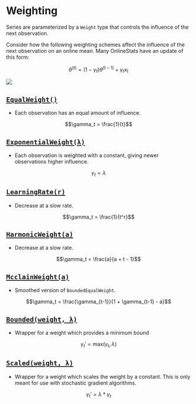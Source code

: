 # Weighting

Series are parameterized by a `Weight` type that controls the influence of the next observation.

Consider how the following weighting schemes affect the influence of the next observation on an online mean.  Many OnlineStats have an update of this form:

```math
\theta^{(t)} = (1-\gamma_t)\theta^{(t-1)} + \gamma_t x_t
```
![](https://user-images.githubusercontent.com/8075494/29486708-a52b9de6-84ba-11e7-86c5-debfc5a80cca.png)


## [`EqualWeight()`](@ref)  
- Each observation has an equal amount of influence.
```math
\gamma_t = \frac{1}{t}
```

## [`ExponentialWeight(λ)`](@ref)  
- Each observation is weighted with a constant, giving newer observations higher influence.
```math
\gamma_t = \lambda
```

## [`LearningRate(r)`](@ref)  
- Decrease at a slow rate.
```math
\gamma_t = \frac{1}{t^r}
```  

## [`HarmonicWeight(a)`](@ref)  
- Decrease at a slow rate.
```math
\gamma_t = \frac{a}{a + t - 1}
```  

## [`McclainWeight(a)`](@ref)  
- Smoothed version of `BoundedEqualWeight`.
```math
\gamma_t = \frac{\gamma_{t-1}}{1 + \gamma_{t-1} - a}
```

## [`Bounded(weight, λ)`](@ref)
- Wrapper for a weight which provides a minimum bound
```math
\gamma_t' = \text{max}(\gamma_t, λ)
```

## [`Scaled(weight, λ)`](@ref)
- Wrapper for a weight which scales the weight by a constant.  This is only meant for use with stochastic gradient algorithms.
```math
\gamma_t' = λ * \gamma_t
```
